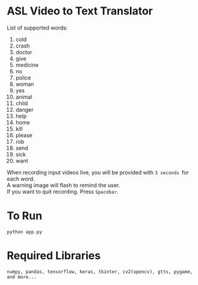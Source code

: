 # ASL Video to Text Translator
List of supported words: 
 1. cold
 2. crash
 3. doctor
 4. give
 5. medicine
 6. no
 7. police
 8. woman
 9. yes
 10. animal
 11. child
 12. danger
 13. help
 14. home
 15. kill
 16. please
 17. rob
 18. send
 19. sick
 20. want

When recording input videos live, you will be provided with ```3 seconds ```for each word.  
A warning image will flash to remind the user.  
If you want to quit recording. Press ```Spacebar```.

# To Run
```
python app.py
```

# Required Libraries
```numpy, pandas, tensorflow, keras, tkinter, cv2(opencv), gtts, pygame, and more...```